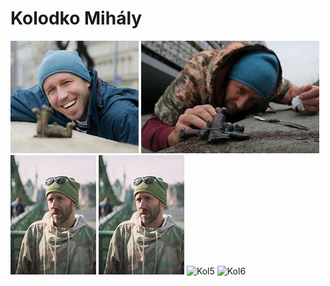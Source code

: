 # Kolodko Mihály
![Kolodko](https://github.com/Hunrise/Kolodko-project/blob/main/kepek/kolodko.jpg)
![Kol2](https://github.com/Hunrise/Kolodko-project/blob/main/kepek/kol2.jpg)
![Kol3](https://github.com/Hunrise/Kolodko-project/blob/main/kepek/kol4.jpg)
![Kol4](https://github.com/Hunrise/Kolodko-project/blob/main/kepek/kol4.jpg)
![Kol5]()
![Kol6]()
